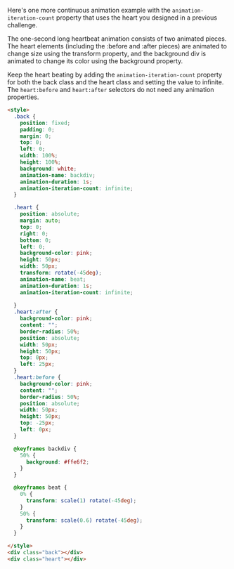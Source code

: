Here's one more continuous animation example with the `animation-iteration-count` property that uses the heart you designed in a previous challenge.

The one-second long heartbeat animation consists of two animated pieces. 
The heart elements (including the :before and :after pieces) are animated to change size using the transform property, 
and the background div is animated to change its color using the background property.


Keep the heart beating by adding the `animation-iteration-count` property for both the back class and the heart class and setting the value to infinite. 
The `heart:before` and `heart:after` selectors do not need any animation properties.

```html
<style>
  .back {
    position: fixed;
    padding: 0;
    margin: 0;
    top: 0;
    left: 0;
    width: 100%;
    height: 100%;
    background: white;
    animation-name: backdiv;
    animation-duration: 1s; 
    animation-iteration-count: infinite;
  }

  .heart {
    position: absolute;
    margin: auto;
    top: 0;
    right: 0;
    bottom: 0;
    left: 0;
    background-color: pink;
    height: 50px;
    width: 50px;
    transform: rotate(-45deg);
    animation-name: beat;
    animation-duration: 1s;
    animation-iteration-count: infinite;
    
  }
  .heart:after {
    background-color: pink;
    content: "";
    border-radius: 50%;
    position: absolute;
    width: 50px;
    height: 50px;
    top: 0px;
    left: 25px;
  }
  .heart:before {
    background-color: pink;
    content: "";
    border-radius: 50%;
    position: absolute;
    width: 50px;
    height: 50px;
    top: -25px;
    left: 0px;
  }

  @keyframes backdiv {
    50% {
      background: #ffe6f2;
    }
  }

  @keyframes beat {
    0% {
      transform: scale(1) rotate(-45deg);
    }
    50% {
      transform: scale(0.6) rotate(-45deg);
    }
  }

</style>
<div class="back"></div>
<div class="heart"></div>
